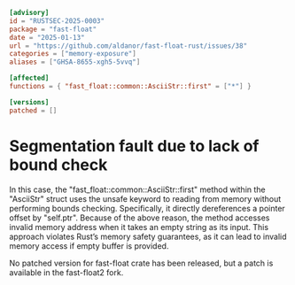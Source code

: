 ```toml
[advisory]
id = "RUSTSEC-2025-0003"
package = "fast-float"
date = "2025-01-13"
url = "https://github.com/aldanor/fast-float-rust/issues/38"
categories = ["memory-exposure"]
aliases = ["GHSA-8655-xgh5-5vvq"]

[affected]
functions = { "fast_float::common::AsciiStr::first" = ["*"] }

[versions]
patched = []
```

# Segmentation fault due to lack of bound check
In this case, the "fast_float::common::AsciiStr::first" method within the "AsciiStr" struct 
uses the unsafe keyword to reading from memory without performing bounds checking. 
Specifically, it directly dereferences a pointer offset by "self.ptr".
Because of the above reason, the method accesses invalid memory address when it takes an empty string as its input.
This approach violates Rust’s memory safety guarantees, as it can lead to invalid memory access if empty buffer is provided.

No patched version for fast-float crate has been released, but a patch is available in the fast-float2 fork.
